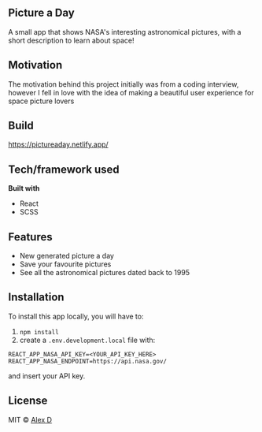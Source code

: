 ## Picture a Day

A small app that shows NASA's interesting astronomical pictures, with a short description to learn about space!

## Motivation

The motivation behind this project initially was from a coding interview, however I fell in love with the idea of making a beautiful user experience for space picture lovers

## Build

https://pictureaday.netlify.app/

## Tech/framework used

<b>Built with</b>

- React
- SCSS

## Features

- New generated picture a day
- Save your favourite pictures
- See all the astronomical pictures dated back to 1995

## Installation

To install this app locally, you will have to:

1. `npm install`
2. create a `.env.development.local` file with:
```
REACT_APP_NASA_API_KEY=<YOUR_API_KEY_HERE>
REACT_APP_NASA_ENDPOINT=https://api.nasa.gov/
```
and insert your API key.

## License

MIT © [Alex D]()
